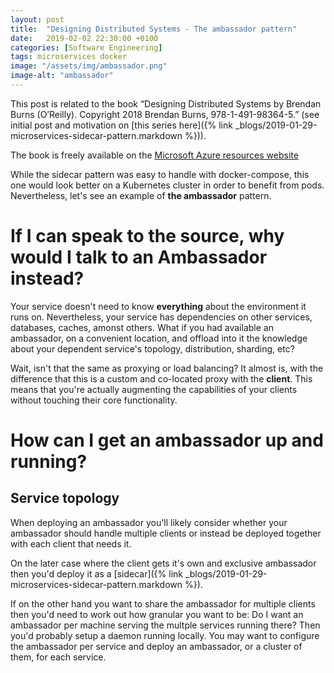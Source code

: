```yaml
---
layout: post
title:  "Designing Distributed Systems - The ambassador pattern"
date:   2019-02-02 22:30:00 +0100
categories: [Software Engineering]
tags: microservices docker
image: "/assets/img/ambassador.png"
image-alt: "ambassador"
---
```


This post is related to the book  “Designing Distributed Systems by Brendan Burns (O’Reilly). Copyright 2018 Brendan Burns, 978-1-491-98364-5.” (see initial post and motivation on [this series here]({% link _blogs/2019-01-29-microservices-sidecar-pattern.markdown %})).

The book is freely available on the [Microsoft Azure resources website](https://azure.microsoft.com/en-us/resources/designing-distributed-systems/)

While the sidecar pattern was easy to handle with docker-compose, this one would look better on a Kubernetes cluster in order to benefit from pods. Nevertheless, let's see an example of **the ambassador** pattern.


# If I can speak to the source, why would I talk to an Ambassador instead?

Your service doesn't need to know **everything** about the environment it runs on. Nevertheless, your service has dependencies on other services, databases, caches, amonst others. What if you had available an ambassador, on a convenient location, and offload into it the knowledge about your dependent service's topology, distribution, sharding, etc?

Wait, isn't that the same as proxying or load balancing? It almost is, with the difference that this is a custom and co-located proxy with the **client**. This means that you're actually augmenting the capabilities of your clients without touching their core functionality.

# How can I get an ambassador up and running?

## Service topology

When deploying an ambassador you'll likely consider whether your ambassador should handle multiple clients or instead be deployed together with each client that needs it.

On the later case where the client gets it's own and exclusive ambassador then you'd deploy it as a [sidecar]({% link _blogs/2019-01-29-microservices-sidecar-pattern.markdown %}).

If on the other hand you want to share the ambassador for multiple clients then you'd need to work out how granular you want to be: Do I want an ambassador per machine serving the multple services running there? Then you'd probably setup a daemon running locally. You may want to configure the ambassador per service and deploy an ambassador, or a cluster of them, for each service.

